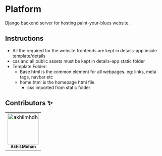 # Platform
Django backend server for hosting paint-your-blues website.
## Instructions
* All the required for the website frontends are kept in details-app inside template/details
* css and all public assets must be kept in details-app static folder
* Template Folder:
  * Base html is the common element for all webpages. eg: links, meta tags, navbar etc
  * home.html is the homepage html file.
    * css imported from static folder
## Contributors :sparkles:
<table>
<tr>
                <td align="center">
                    <a href="https://github.com/akhilmhdh">
                        <img src="https://avatars1.githubusercontent.com/u/31166322?v=4" width="100;" alt="akhilmhdh"/>
                        <br />
                        <sub><b>Akhil Mohan</b></sub>
                    </a>
                </td></tr>
</table>

